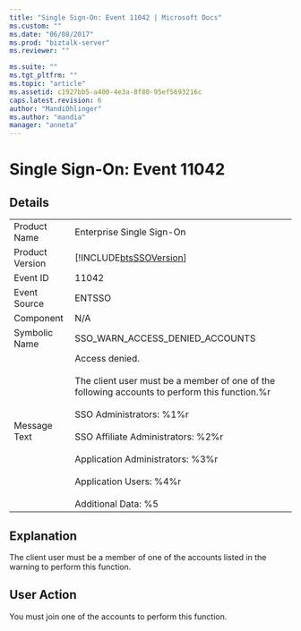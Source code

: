 ```yaml
---
title: "Single Sign-On: Event 11042 | Microsoft Docs"
ms.custom: ""
ms.date: "06/08/2017"
ms.prod: "biztalk-server"
ms.reviewer: ""

ms.suite: ""
ms.tgt_pltfrm: ""
ms.topic: "article"
ms.assetid: c1927bb5-a400-4e3a-8f80-95ef5693216c
caps.latest.revision: 6
author: "MandiOhlinger"
ms.author: "mandia"
manager: "anneta"
---
```

# Single Sign-On: Event 11042
## Details  
  
|||  
|-|-|  
|Product Name|Enterprise Single Sign-On|  
|Product Version|[!INCLUDE[btsSSOVersion](../includes/btsssoversion-md.md)]|  
|Event ID|11042|  
|Event Source|ENTSSO|  
|Component|N/A|  
|Symbolic Name|SSO_WARN_ACCESS_DENIED_ACCOUNTS|  
|Message Text|Access denied.<br /><br /> The client user must be a member of one of the following accounts to perform this function.%r<br /><br /> SSO Administrators: %1%r<br /><br /> SSO Affiliate Administrators: %2%r<br /><br /> Application Administrators: %3%r<br /><br /> Application Users: %4%r<br /><br /> Additional Data: %5|  
  
## Explanation  
 The client user must be a member of one of the accounts listed in the warning to perform this function.  
  
## User Action  
 You must join one of the accounts to perform this function.